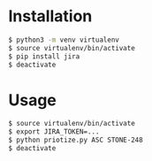 # Installation

```bash
$ python3 -m venv virtualenv
$ source virtualenv/bin/activate
$ pip install jira
$ deactivate
```

# Usage

```bash
$ source virtualenv/bin/activate
$ export JIRA_TOKEN=...
$ python priotize.py ASC STONE-248
$ deactivate
```